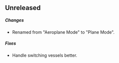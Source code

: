 ## Unreleased
##### Changes
- Renamed from "Aeroplane Mode" to "Plane Mode".

##### Fixes
- Handle switching vessels better.

